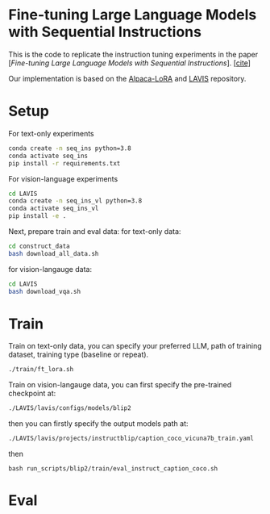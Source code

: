 # Fine-tuning Large Language Models with Sequential Instructions

This is the code to replicate the instruction tuning experiments in the paper [*Fine-tuning Large Language Models with Sequential Instructions*]. [[cite]](#citation)

Our implementation is based on the [Alpaca-LoRA](https://github.com/tloen/alpaca-lora) and [LAVIS](https://github.com/salesforce/LAVIS/tree/main) repository.

# Setup

For text-only experiments 
```bash
conda create -n seq_ins python=3.8
conda activate seq_ins
pip install -r requirements.txt
```

For vision-language experiments
```bash
cd LAVIS
conda create -n seq_ins_vl python=3.8
conda activate seq_ins_vl
pip install -e .
```

Next, prepare train and eval data:
for text-only data:
```bash
cd construct_data
bash download_all_data.sh
```
for vision-langauge data:
```bash
cd LAVIS
bash download_vqa.sh
```

# Train
Train on text-only data, you can specify your preferred LLM, path of training dataset, training type (baseline or repeat).
```bash
./train/ft_lora.sh
```

Train on vision-langauge data, you can first specify the pre-trained checkpoint at:
```bash
./LAVIS/lavis/configs/models/blip2
```
then you can firstly specify the output models path at:
```bash
./LAVIS/lavis/projects/instructblip/caption_coco_vicuna7b_train.yaml
```
then
```
bash run_scripts/blip2/train/eval_instruct_caption_coco.sh
```
# Eval






